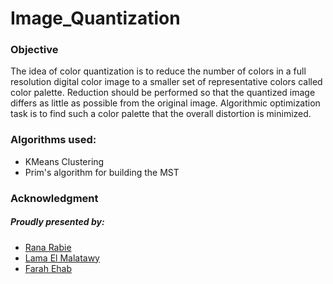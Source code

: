 # Image_Quantization
<h3>Objective</h3>
The idea of color quantization is to reduce the number of colors in a full resolution digital color image to a smaller set of representative colors called color palette. Reduction should be performed so that the quantized image differs as little as possible from the original image. Algorithmic optimization task is to find such a color palette that the overall distortion is minimized. 

<h3>Algorithms used:</h3>
<ul>
  <li> KMeans Clustering </li>
  <li> Prim's algorithm for building the MST </li>
</ul>
<h3> Acknowledgment </h3>

<h5>Proudly presented by:</h5>
<ul>
  <li> <a href="https://github.com/Rana-Rabie">Rana Rabie</a>
  <li> <a href="https://github.com/LamaElMalatawy">Lama El Malatawy</a>
  <li> <a href="https://github.com/FarahEhab">Farah Ehab</a>
</ul>
